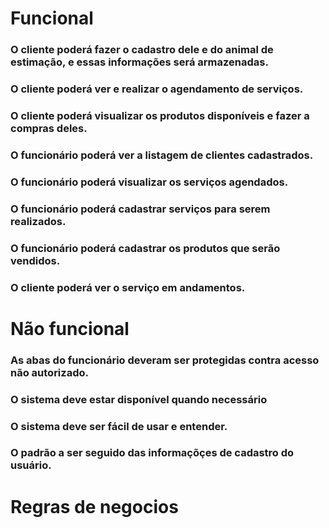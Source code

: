 # Funcional
### O cliente poderá fazer o cadastro dele e do animal de estimação, e essas informações será armazenadas.
### O cliente poderá ver e realizar o agendamento de serviços.
### O cliente poderá visualizar os produtos disponíveis e fazer a compras deles.
### O funcionário poderá ver a listagem de clientes cadastrados.
### O funcionário poderá visualizar os serviços agendados.
### O funcionário poderá cadastrar serviços para serem realizados.
### O funcionário poderá cadastrar os produtos que serão vendidos.
### O cliente poderá ver o serviço em andamentos.

# Não funcional
### As abas do funcionário deveram ser protegidas contra acesso não autorizado.
### O sistema deve estar disponível quando necessário
### O sistema deve ser fácil de usar e entender.
### O padrão a ser seguido das informaçõçes de cadastro do usuário.

# Regras de negocios
### 
